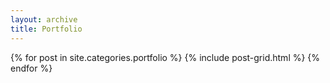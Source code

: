 ```yaml
---
layout: archive
title: Portfolio
---
```


<div class="tiles">
{% for post in site.categories.portfolio %}
	{% include post-grid.html %}
{% endfor %}
</div>
